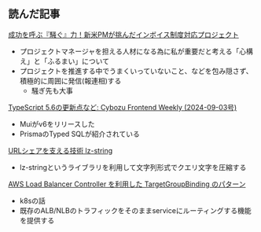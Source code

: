 ## 読んだ記事
[成功を呼ぶ『騒ぐ』力！新米PMが挑んだインボイス制度対応プロジェクト](https://tech-blog.monotaro.com/entry/2024/09/05/090000)
- プロジェクトマネージャを担える人材になる為に私が重要だと考える「心構え」と「ふるまい」について
- プロジェクトを推進する中でうまくいっていないこと、などを包み隠さず、積極的に周囲に発信(報連相)する
	- 騒ぎ先も大事

[TypeScript 5.6の更新点など: Cybozu Frontend Weekly (2024-09-03号)](https://zenn.dev/cybozu_frontend/articles/frontend_weekly_20240903)
- Muiがv6をリリースした
- PrismaのTyped SQLが紹介されている

[URLシェアを支える技術 lz-string](https://zenn.dev/chot/articles/what-is-lz-string)
- lz-stringというライブラリを利用して文字列形式でクエリ文字を圧縮する

[AWS Load Balancer Controller を利用した TargetGroupBinding のパターン](https://aws.amazon.com/jp/blogs/news/patterns-for-targetgroupbinding-with-aws-load-balancer-controller/)
- k8sの話
- 既存のALB/NLBのトラフィックをそのままserviceにルーティングする機能を提供する

